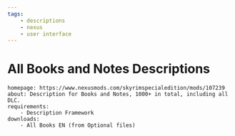 ```yaml
---
tags:
    - descriptions
    - nexus
    - user interface
---
```


# All Books and Notes Descriptions

```project_info
homepage: https://www.nexusmods.com/skyrimspecialedition/mods/107239
about: Description for Books and Notes, 1000+ in total, including all DLC.
requirements:
    - Description Framework
downloads:
    - All Books EN (from Optional files)
```
